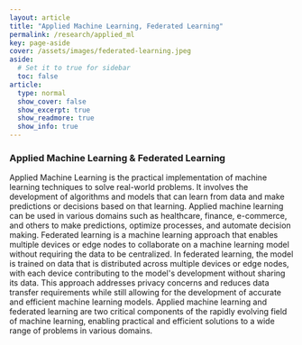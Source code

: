 ```yaml
---
layout: article
title: "Applied Machine Learning, Federated Learning"
permalink: /research/applied_ml
key: page-aside
cover: /assets/images/federated-learning.jpeg
aside:
  # Set it to true for sidebar
  toc: false
article:
  type: normal
  show_cover: false
  show_excerpt: true
  show_readmore: true
  show_info: true
---
```


### Applied Machine Learning & Federated Learning

Applied Machine Learning is the practical implementation of machine learning techniques to solve real-world problems. It involves the development of algorithms and models that can learn from data and make predictions or decisions based on that learning. Applied machine learning can be used in various domains such as healthcare, finance, e-commerce, and others to make predictions, optimize processes, and automate decision making. Federated learning is a machine learning approach that enables multiple devices or edge nodes to collaborate on a machine learning model without requiring the data to be centralized. In federated learning, the model is trained on data that is distributed across multiple devices or edge nodes, with each device contributing to the model's development without sharing its data. This approach addresses privacy concerns and reduces data transfer requirements while still allowing for the development of accurate and efficient machine learning models. Applied machine learning and federated learning are two critical components of the rapidly evolving field of machine learning, enabling practical and efficient solutions to a wide range of problems in various domains.
